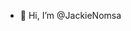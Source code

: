 - 👋 Hi, I’m @JackieNomsa
<!---
JackieNomsa/JackieNomsa is a ✨ special ✨ repository because its `README.md` (this file) appears on your GitHub profile.
You can click the Preview link to take a look at your changes.
--->
